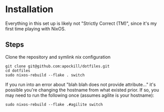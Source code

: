 # Installation
Everything in this set up is likely not "Strictly Correct (TM)", since it's my first time playing with NixOS.

## Steps

Clone the repository and symlink nix configuration
```
git clone git@github.com:apockill/dotfiles.git
cd dotfiles
sudo nixos-rebuild --flake . switch
```


If you run into an error about "blah blah does not provide attribute..." it's possible you're changing the hostname from what existed prior. If so, you may need to run the following once (assumes agilite is your hostname):

```
sudo nixos-rebuild --flake .#agilite switch
```
